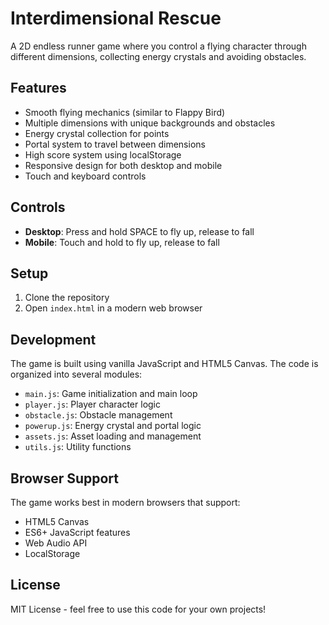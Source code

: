 # Interdimensional Rescue

A 2D endless runner game where you control a flying character through different dimensions, collecting energy crystals and avoiding obstacles.

## Features

- Smooth flying mechanics (similar to Flappy Bird)
- Multiple dimensions with unique backgrounds and obstacles
- Energy crystal collection for points
- Portal system to travel between dimensions
- High score system using localStorage
- Responsive design for both desktop and mobile
- Touch and keyboard controls

## Controls

- **Desktop**: Press and hold SPACE to fly up, release to fall
- **Mobile**: Touch and hold to fly up, release to fall

## Setup

1. Clone the repository
2. Open `index.html` in a modern web browser

## Development

The game is built using vanilla JavaScript and HTML5 Canvas. The code is organized into several modules:

- `main.js`: Game initialization and main loop
- `player.js`: Player character logic
- `obstacle.js`: Obstacle management
- `powerup.js`: Energy crystal and portal logic
- `assets.js`: Asset loading and management
- `utils.js`: Utility functions

## Browser Support

The game works best in modern browsers that support:

- HTML5 Canvas
- ES6+ JavaScript features
- Web Audio API
- LocalStorage

## License

MIT License - feel free to use this code for your own projects!
